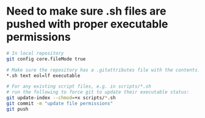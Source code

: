 # Need to make sure .sh files are pushed with proper executable permissions
```bash
# In local repository
git config core.fileMode true

# Make sure the repository has a .gitattributes file with the contents:
*.sh text eol=lf executable

# For any existing script files, e.g. in scripts/*.sh
# run the following to force git to update their executable status:
git update-index --chmod=+x scripts/*.sh
git commit -m "update file permissions"
git push
```